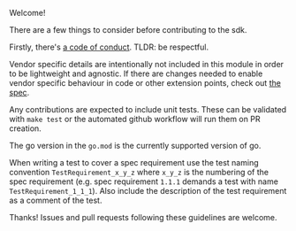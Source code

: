 Welcome!

There are a few things to consider before contributing to the sdk.

Firstly, there's [a code of conduct](https://github.com/open-feature/.github/blob/main/CODE_OF_CONDUCT.md).
TLDR: be respectful.

Vendor specific details are intentionally not included in this module in order to be lightweight and agnostic.
If there are changes needed to enable vendor specific behaviour in code or other extension points, check out [the spec](https://github.com/open-feature/spec).

Any contributions are expected to include unit tests. These can be validated with `make test` or the automated github workflow will run them on PR creation.

The go version in the `go.mod` is the currently supported version of go.

When writing a test to cover a spec requirement use the test naming convention `TestRequirement_x_y_z` where `x_y_z` is the numbering of the spec requirement (e.g. spec requirement `1.1.1` demands a test with name `TestRequirement_1_1_1`). Also include the description of the test requirement as a comment of the test.

Thanks! Issues and pull requests following these guidelines are welcome.
